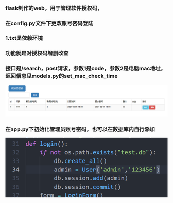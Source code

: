 ### flask制作的web，用于管理软件授权码，

### 在config.py文件下更改账号密码登陆

### 1.txt是依赖环境

### 功能就是对授权码增删改查

### 接口是/search，post请求，参数1是code，参数2是电脑mac地址，返回信息见models.py的set_mac_check_time
![1612519550379](https://github.com/cc-ling/actionCode/blob/master/img/show.png)

### 在app.py下初始化管理员账号密码，也可以在数据库内自行添加
![1612519550379](https://github.com/cc-ling/actionCode/blob/master/img/create.png)